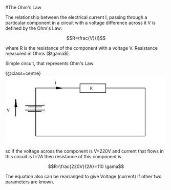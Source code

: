 #The Ohm's Law

The relationship between the electrical current I, passing through a particular 
component in a circuit with a voltage difference across it V is defined by the Ohm's Law:

$$R=\frac{V}{I}$$

where R is the resistance of the component with a voltage V. Resistance measured in Ohms ($\gama$).

Simple circuit, that represents Ohm's Law

{@class=centre}
![Ohm's Law](../resources/ohm.jpg)

so if the voltage across the component is V=220V and current that flows in this circuit 
is I=2A then resistance of this component is 

$$R=\frac{220V}{2A}=110 \gama$$

The equation also can be rearranged to give Voltage (current) if other two parameters are known.
 